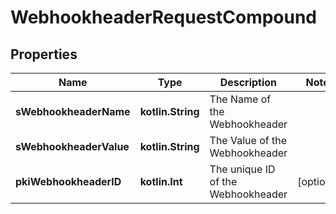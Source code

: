 
# WebhookheaderRequestCompound

## Properties
Name | Type | Description | Notes
------------ | ------------- | ------------- | -------------
**sWebhookheaderName** | **kotlin.String** | The Name of the Webhookheader | 
**sWebhookheaderValue** | **kotlin.String** | The Value of the Webhookheader | 
**pkiWebhookheaderID** | **kotlin.Int** | The unique ID of the Webhookheader |  [optional]



